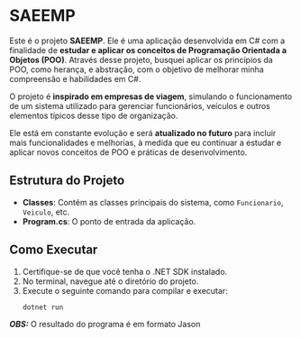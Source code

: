 # SAEEMP

Este é o projeto **SAEEMP**. Ele é uma aplicação desenvolvida em C# com a finalidade de **estudar e aplicar os conceitos de Programação Orientada a Objetos (POO)**. Através desse projeto, busquei aplicar os princípios da POO, como herança, e abstração, com o objetivo de melhorar minha compreensão e habilidades em C#.

O projeto é **inspirado em empresas de viagem**, simulando o funcionamento de um sistema utilizado para gerenciar funcionários, veículos e outros elementos típicos desse tipo de organização.

Ele está em constante evolução e será **atualizado no futuro** para incluir mais funcionalidades e melhorias, à medida que eu continuar a estudar e aplicar novos conceitos de POO e práticas de desenvolvimento.

## Estrutura do Projeto

- **Classes**: Contém as classes principais do sistema, como `Funcionario`, `Veiculo`, etc.
- **Program.cs**: O ponto de entrada da aplicação.

## Como Executar

1. Certifique-se de que você tenha o .NET SDK instalado.
2. No terminal, navegue até o diretório do projeto.
3. Execute o seguinte comando para compilar e executar:
   ```bash
   dotnet run

***OBS:*** O resultado do programa é em formato Jason